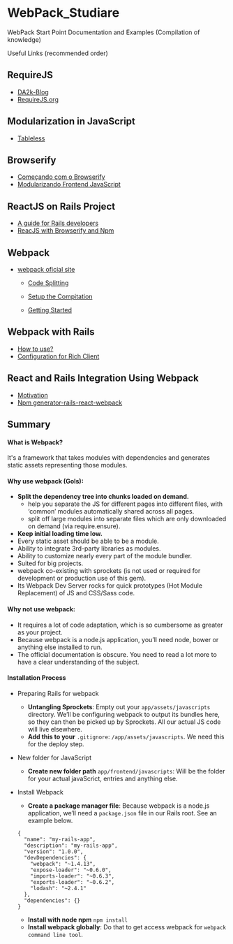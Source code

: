 # WebPack_Studiare
WebPack Start Point Documentation and Examples (Compilation of knowledge)

Useful Links (recommended order)

## RequireJS
- [DA2k-Blog](http://blog.da2k.com.br/2015/01/18/requirejs-carregando-javacript-sob-demanda/)
- [RequireJS.org](http://requirejs.org/docs/start.html)

## Modularization in JavaScript
- [Tableless](http://tableless.com.br/modularizacao-em-javascript/)

## Browserify
- [Começando com o Browserify](http://diogo.nu/comecando-com-o-browserify/)
- [Modularizando Frontend JavaScript](https://udgwebdev.com/modularizando-frontend-javascript-com-browserify)

## ReactJS on Rails Project
- [A guide for Rails developers](https://www.airpair.com/reactjs/posts/reactjs-a-guide-for-rails-developers)
- [ReacJS with Browserify and Npm](http://codeutopia.net/blog/2016/01/25/getting-started-with-npm-and-browserify-in-a-react-project/)

## Webpack
- [webpack oficial site](http://webpack.github.io/)

  - [Code Splitting](http://webpack.github.io/docs/code-splitting.html)
  
  - [Setup the Compitation](http://webpack.github.io/docs/tutorials/getting-started/)
  
  - [Getting Started](http://webpack.github.io/docs/usage.html)

## Webpack with Rails
- [How to use?](http://clarkdave.net/2015/01/how-to-use-webpack-with-rails/)
- [Configuration for Rich Client](http://www.railsonmaui.com/blog/2014/10/03/integrating-webpack-and-the-es6-transpiler-into-an-existing-rails-project/)

## React and Rails Integration Using Webpack
- [Motivation](https://www.netguru.co/blog/react-rails-webpack)
- [Npm generator-rails-react-webpack](https://www.npmjs.com/package/generator-rails-react-webpack)

## Summary

#### What is Webpack?
It's a framework that takes modules with dependencies and generates static assets representing those modules.

#### Why use webpack (Gols):
- **Split the dependency tree into chunks loaded on demand.**
  - help you separate the JS for different pages into different files, with ‘common’ modules automatically shared across all pages.
  - split off large modules into separate files which are only downloaded on demand (via require.ensure).
- **Keep initial loading time low.**
- Every static asset should be able to be a module.
- Ability to integrate 3rd-party libraries as modules.
- Ability to customize nearly every part of the module bundler.
- Suited for big projects.
- webpack co-existing with sprockets (is not used or required for development or production use of this gem).
- Its Webpack Dev Server rocks for quick prototypes (Hot Module Replacement) of JS and CSS/Sass code.

#### Why not use webpack:
- It requires a lot of code adaptation, which is so cumbersome as greater as your project.
- Because webpack is a node.js application, you’ll need node, bower or anything else installed to run.
- The official documentation is obscure. You need to read a lot more to have a clear understanding of the subject.

#### Installation Process

  - Preparing Rails for webpack
    - **Untangling Sprockets**: Empty out your `app/assets/javascripts` directory. We’ll be configuring webpack to output its bundles here, so they can then be picked up by Sprockets. All our actual JS code will live elsewhere.
    - **Add this to your** `.gitignore`: `/app/assets/javascripts`. We need this for the deploy step.
  
  - New folder for JavaScript
    - **Create new folder path** `app/frontend/javascripts`: Will be the folder for your actual javaScrict, entries and anything else.
  
  - Install Webpack
    - **Create a package manager file**: Because webpack is a node.js application, we’ll need a `package.json` file in our Rails root. See an example below.
    ```
    {
      "name": "my-rails-app",
      "description": "my-rails-app",
      "version": "1.0.0",
      "devDependencies": {
        "webpack": "~1.4.13",
        "expose-loader": "~0.6.0",
        "imports-loader": "~0.6.3",
        "exports-loader": "~0.6.2",
        "lodash": "~2.4.1"
      },
      "dependencies": {}
    }
    ```
    - **Install with node npm** `npm install`
    - **Install webpack globally**: Do that to get access webpack for `webpack command line tool`.




